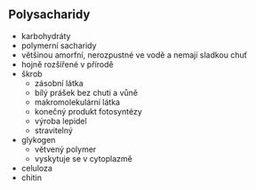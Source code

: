 ## Polysacharidy

- karbohydráty
- polymerní sacharidy
- většinou amorfní, nerozpustné ve vodě a nemají sladkou chuť
- hojně rozšířené v přírodě
- škrob
  - zásobní látka
  - bílý prášek bez chuti a vůně
  - makromolekulární látka
  - konečný produkt fotosyntézy
  - výroba lepidel
  - stravitelný
- glykogen
  - větvený polymer
  - vyskytuje se v cytoplazmě
- celuloza
- chitin
